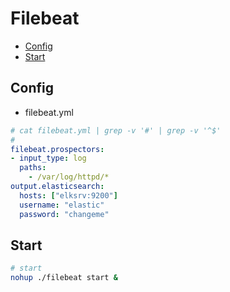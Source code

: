 # Filebeat

- [Config](#config)
- [Start](#start)

## Config

- filebeat.yml

```yaml
# cat filebeat.yml | grep -v '#' | grep -v '^$'
#
filebeat.prospectors:
- input_type: log
  paths:
    - /var/log/httpd/*
output.elasticsearch:
  hosts: ["elksrv:9200"]
  username: "elastic"
  password: "changeme"
```

## Start

```bash
# start
nohup ./filebeat start &
```
